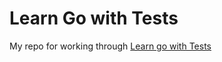 # Learn Go with Tests

My repo for working through [Learn go with Tests]

[Learn go with Tests]: https://quii.gitbook.io/learn-go-with-tests/
